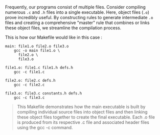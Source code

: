 Frequently, our programs consist of multiple files. Consider compiling numerous `.c` and `.h` files into a single executable. Here, object files (`.o`) prove incredibly useful. By constructing rules to generate intermediate `.o` files and creating a comprehensive "master" rule that combines or links these object files, we streamline the compilation process.

This is how our Makefile would like in this case :


```template
main: file1.o file2.o file3.o
    gcc -o main file1.o \
      file2.o \
      file3.o

file1.o: file1.c file1.h defs.h
    gcc -c file1.c

file2.o: file2.c defs.h
    gcc -c file2.c

file3.o: file3.c constants.h defs.h
    gcc -c file3.c
```

>This Makefile demonstrates how the main executable is built by compiling individual source files into object files and then linking these object files together to create the final executable. Each .o file is produced from its respective .c file and associated header files using the gcc -c command.
